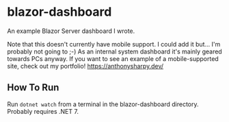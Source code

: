 # blazor-dashboard
An example Blazor Server dashboard I wrote.

Note that this doesn't currently have mobile support. I could add it but... I'm probably not going to ;-) As an internal system dashboard it's mainly geared towards PCs anyway. If you want to see an example of a mobile-supported site, check out my portfolio! https://anthonysharpy.dev/

## How To Run

Run `dotnet watch` from a terminal in the blazor-dashboard directory. Probably requires .NET 7.
